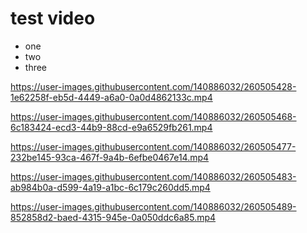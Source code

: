 # test video

* one
* two
* three



https://user-images.githubusercontent.com/140886032/260505428-1e62258f-eb5d-4449-a6a0-0a0d4862133c.mp4



https://user-images.githubusercontent.com/140886032/260505468-6c183424-ecd3-44b9-88cd-e9a6529fb261.mp4



https://user-images.githubusercontent.com/140886032/260505477-232be145-93ca-467f-9a4b-6efbe0467e14.mp4



https://user-images.githubusercontent.com/140886032/260505483-ab984b0a-d599-4a19-a1bc-6c179c260dd5.mp4



https://user-images.githubusercontent.com/140886032/260505489-852858d2-baed-4315-945e-0a050ddc6a85.mp4

